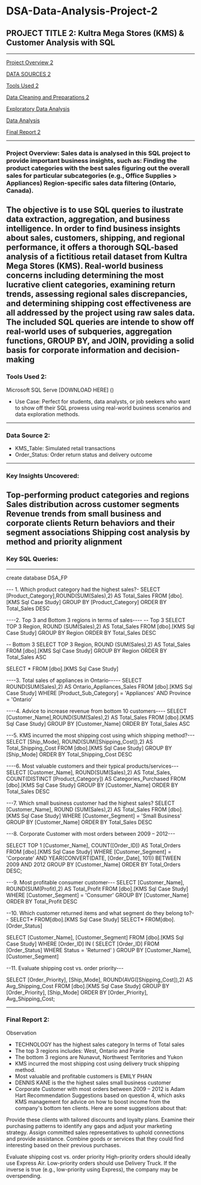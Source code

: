 # DSA-Data-Analysis-Project-2
##  PROJECT TITLE 2: Kultra Mega Stores (KMS) & Customer Analysis with SQL
---
[Project Overview 2](#project-overview)

[DATA SOURCES 2](#data-sources)

[Tools Used 2](#tools-used)

[Data Cleaning and Preparations 2](data-cleaning-and-preparations)

[Exploratory Data Analysis](#exploratory-data-analysis)

[Data Analysis](#data-analysis)

[Final Report 2](#final-report)

---
### Project Overview: Sales data is analysed in this SQL project to provide important business insights, such as: Finding the product categories with the best sales figuring out the overall sales for particular subcategories (e.g., Office Supplies > Appliances) Region-specific sales data filtering (Ontario, Canada).
The objective is to use SQL queries to ilustrate data extraction, aggregation, and business intelligence. In order to find business insights about sales, customers, shipping, and regional performance, it offers a thorough SQL-based analysis of a fictitious retail dataset from Kultra Mega Stores (KMS). Real-world business concerns including determining the most lucrative client categories, examining return trends, assessing regional sales discrepancies, and determining shipping cost effectiveness are all addressed by the project using raw sales data. The included SQL queries are intende to show off real-world uses of subqueries, aggregation functions, GROUP BY, and JOIN, providing a solid basis for corporate information and decision-making
---
### Tools Used 2:
Microsoft SQL Serve 
[DOWNLOAD HERE] ()

- Use Case: Perfect for students, data analysts, or job seekers who want to show off their SQL prowess using real-world business scenarios and data exploration methods.
---
### Data Source 2:
- KMS_Table: Simulated retail transactions
- Order_Status: Order return status and delivery outcome
---
### Key Insights Uncovered:
Top-performing product categories and regions
Sales distribution across customer segments
Revenue trends from small business and corporate clients
Return behaviors and their segment associations
Shipping cost analysis by method and priority alignment
---
### Key SQL Queries:
---
create database DSA_FP

--- 1. Which product category had the highest sales?-
SELECT [Product_Category],ROUND(SUM(Sales),2) AS Total_Sales
FROM [dbo].[KMS Sql Case Study]
GROUP BY [Product_Category]
ORDER BY Total_Sales DESC

----2. Top 3 and Bottom 3 regions in terms of sales----
-- Top 3
SELECT TOP 3 Region, ROUND (SUM(Sales),2) AS Total_Sales
FROM [dbo].[KMS Sql Case Study]
GROUP BY Region
ORDER BY Total_Sales DESC


-- Bottom 3
SELECT TOP 3 Region, ROUND (SUM(Sales),2) AS Total_Sales
FROM [dbo].[KMS Sql Case Study]
GROUP BY Region
ORDER BY Total_Sales ASC


SELECT * FROM [dbo].[KMS Sql Case Study]

----3. Total sales of appliances in Ontario-----
SELECT ROUND(SUM(Sales),2) AS Ontario_Appliances_Sales
FROM [dbo].[KMS Sql Case Study]
WHERE [Product_Sub_Category] = 'Appliances' AND Province = 'Ontario'

----4. Advice to increase revenue from bottom 10 customers----
SELECT [Customer_Name],ROUND(SUM(Sales),2) AS Total_Sales
FROM [dbo].[KMS Sql Case Study]
GROUP BY [Customer_Name]
ORDER BY Total_Sales ASC


---5. KMS incurred the most shipping cost using which shipping method?---
SELECT [Ship_Mode], ROUND(SUM([Shipping_Cost]),2) AS Total_Shipping_Cost
FROM [dbo].[KMS Sql Case Study]
GROUP BY [Ship_Mode]
ORDER BY Total_Shipping_Cost DESC


----6. Most valuable customers and their typical products/services---
SELECT [Customer_Name], ROUND(SUM(Sales),2) AS Total_Sales, 
       COUNT(DISTINCT [Product_Category]) AS Categories_Purchased
FROM [dbo].[KMS Sql Case Study]
GROUP BY [Customer_Name]
ORDER BY Total_Sales DESC


---7. Which small business customer had the highest sales?
SELECT [Customer_Name], ROUND (SUM(Sales),2) AS Total_Sales
FROM [dbo].[KMS Sql Case Study]
WHERE [Customer_Segment] = 'Small Business'
GROUP BY [Customer_Name]
ORDER BY Total_Sales DESC


---8. Corporate Customer with most orders between 2009 – 2012---

SELECT TOP 1 [Customer_Name], COUNT([Order_ID]) AS Total_Orders
FROM [dbo].[KMS Sql Case Study]
WHERE [Customer_Segment] = 'Corporate'
  AND YEAR(CONVERT(DATE, [Order_Date], 101)) BETWEEN 2009 AND 2012
GROUP BY [Customer_Name]
ORDER BY Total_Orders DESC;


---9. Most profitable consumer customer---
SELECT [Customer_Name], ROUND(SUM(Profit),2) AS Total_Profit
FROM [dbo].[KMS Sql Case Study]
WHERE [Customer_Segment] = 'Consumer'
GROUP BY [Customer_Name]
ORDER BY Total_Profit DESC


--10. Which customer returned items and what segment do they belong to?--
SELECT* FROM[dbo].[KMS Sql Case Study]
SELECT* FROM[dbo].[Order_Status]

SELECT [Customer_Name], [Customer_Segment]
FROM [dbo].[KMS Sql Case Study]
WHERE [Order_ID] IN (
  SELECT [Order_ID] FROM [Order_Status] WHERE Status = 'Returned'
)
GROUP BY [Customer_Name], [Customer_Segment]


--11. Evaluate shipping cost vs. order priority---

SELECT [Order_Priority], [Ship_Mode], ROUND(AVG([Shipping_Cost]),2) AS Avg_Shipping_Cost
FROM [dbo].[KMS Sql Case Study]
GROUP BY [Order_Priority], [Ship_Mode]
ORDER BY [Order_Priority], Avg_Shipping_Cost;

---
### Final Report 2:
Observation
- TECHNOLOGY has the highest sales category
In terms of Total sales
- The top 3 regions includes: West, Ontario and Prarie
- The bottom 3 regions are Nunavut, Northwest Territories and Yukon
- KMS incurred the most shipping cost using delivery truck shipping method.
- Most valuable and profitable customers is EMILY PHAN
-  DENNIS KANE is the the highest sales small business customer
-  Corporate Customer with most orders between 2009 – 2012 is Adam Hart
Recommendation
Suggestions based on question 4, which asks KMS management for advice on how to boost income from the company's bottom ten clients. Here are some suggestions about that:

Provide these clients with tailored discounts and loyalty plans.
Examine their purchasing patterns to identify any gaps and adjust your marketing strategy.
Assign committed sales representatives to uphold connections and provide assistance.
Combine goods or services that they could find interesting based on their previous purchases.

Evaluate shipping cost vs. order priority
High-priority orders should ideally use Express Air.
Low-priority orders should use Delivery Truck. 
If the inverse is true (e.g., low-priority using Express), the company may be overspending.
